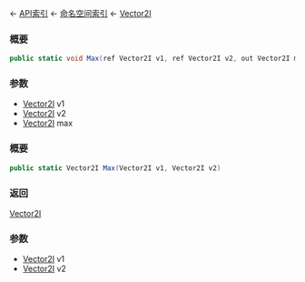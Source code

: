 ← [API索引](Api-Index) ← [命名空间索引](Namespace-Index) ← [Vector2I](VRageMath.Vector2I)

### 概要

```csharp
public static void Max(ref Vector2I v1, ref Vector2I v2, out Vector2I max)
```

### 参数

* [Vector2I](VRageMath.Vector2I) v1
* [Vector2I](VRageMath.Vector2I) v2
* [Vector2I](VRageMath.Vector2I) max
### 概要

```csharp
public static Vector2I Max(Vector2I v1, Vector2I v2)
```

### 返回

[Vector2I](VRageMath.Vector2I)

### 参数

* [Vector2I](VRageMath.Vector2I) v1
* [Vector2I](VRageMath.Vector2I) v2
